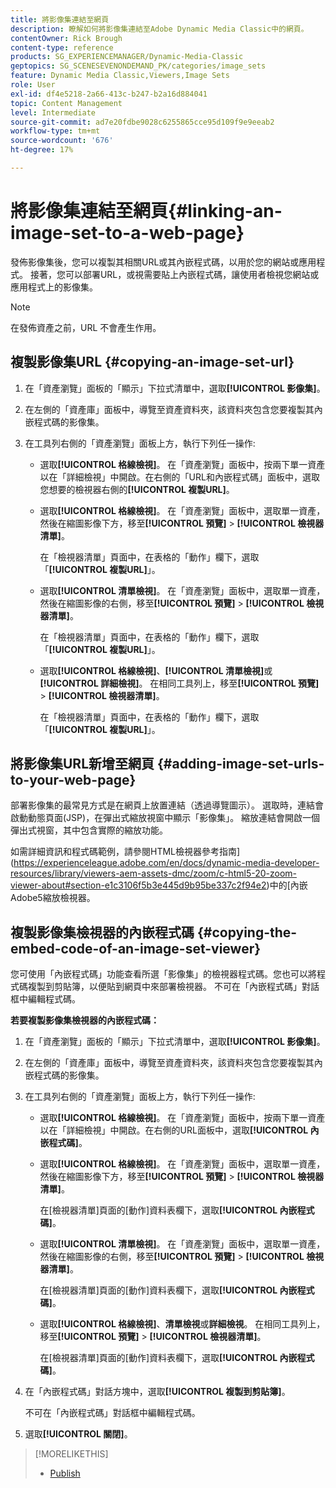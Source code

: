 ```yaml
---
title: 將影像集連結至網頁
description: 瞭解如何將影像集連結至Adobe Dynamic Media Classic中的網頁。
contentOwner: Rick Brough
content-type: reference
products: SG_EXPERIENCEMANAGER/Dynamic-Media-Classic
geptopics: SG_SCENESEVENONDEMAND_PK/categories/image_sets
feature: Dynamic Media Classic,Viewers,Image Sets
role: User
exl-id: df4e5218-2a66-413c-b247-b2a16d884041
topic: Content Management
level: Intermediate
source-git-commit: ad7e20fdbe9028c6255865cce95d109f9e9eeab2
workflow-type: tm+mt
source-wordcount: '676'
ht-degree: 17%

---
```


# 將影像集連結至網頁{#linking-an-image-set-to-a-web-page}

發佈影像集後，您可以複製其相關URL或其內嵌程式碼，以用於您的網站或應用程式。 接著，您可以部署URL，或視需要貼上內嵌程式碼，讓使用者檢視您網站或應用程式上的影像集。

>[!NOTE]
>
>在發佈資產之前，URL 不會產生作用。

## 複製影像集URL {#copying-an-image-set-url}

1. 在「資產瀏覽」面板的「顯示」下拉式清單中，選取&#x200B;**[!UICONTROL 影像集]**。
1. 在左側的「資產庫」面板中，導覽至資產資料夾，該資料夾包含您要複製其內嵌程式碼的影像集。
1. 在工具列右側的「資產瀏覽」面板上方，執行下列任一操作:

   * 選取&#x200B;**[!UICONTROL 格線檢視]**。 在「資產瀏覽」面板中，按兩下單一資產以在「詳細檢視」中開啟。在右側的「URL和內嵌程式碼」面板中，選取您想要的檢視器右側的&#x200B;**[!UICONTROL 複製URL]**。
   * 選取&#x200B;**[!UICONTROL 格線檢視]**。 在「資產瀏覽」面板中，選取單一資產，然後在縮圖影像下方，移至&#x200B;**[!UICONTROL 預覽]** > **[!UICONTROL 檢視器清單]**。

     在「檢視器清單」頁面中，在表格的「動作」欄下，選取「**[!UICONTROL 複製URL]**」。

   * 選取&#x200B;**[!UICONTROL 清單檢視]**。 在「資產瀏覽」面板中，選取單一資產，然後在縮圖影像的右側，移至&#x200B;**[!UICONTROL 預覽]** > **[!UICONTROL 檢視器清單]**。

     在「檢視器清單」頁面中，在表格的「動作」欄下，選取「**[!UICONTROL 複製URL]**」。

   * 選取&#x200B;**[!UICONTROL 格線檢視]**、**[!UICONTROL 清單檢視]**&#x200B;或&#x200B;**[!UICONTROL 詳細檢視]**。 在相同工具列上，移至&#x200B;**[!UICONTROL 預覽]** > **[!UICONTROL 檢視器清單]**。

     在「檢視器清單」頁面中，在表格的「動作」欄下，選取「**[!UICONTROL 複製URL]**」。

## 將影像集URL新增至網頁 {#adding-image-set-urls-to-your-web-page}

部署影像集的最常見方式是在網頁上放置連結（透過導覽圖示）。 選取時，連結會啟動動態頁面(JSP)，在彈出式縮放視窗中顯示「影像集」。 縮放連結會開啟一個彈出式視窗，其中包含實際的縮放功能。

如需詳細資訊和程式碼範例，請參閱HTML檢視器參考指南](https://experienceleague.adobe.com/en/docs/dynamic-media-developer-resources/library/viewers-aem-assets-dmc/zoom/c-html5-20-zoom-viewer-about#section-e1c3106f5b3e445d9b95be337c2f94e2)中的[內嵌Adobe5縮放檢視器。

## 複製影像集檢視器的內嵌程式碼 {#copying-the-embed-code-of-an-image-set-viewer}

您可使用「內嵌程式碼」功能查看所選「影像集」的檢視器程式碼。您也可以將程式碼複製到剪貼簿，以便貼到網頁中來部署檢視器。 不可在「內嵌程式碼」對話框中編輯程式碼。

**若要複製影像集檢視器的內嵌程式碼：**

1. 在「資產瀏覽」面板的「顯示」下拉式清單中，選取&#x200B;**[!UICONTROL 影像集]**。
1. 在左側的「資產庫」面板中，導覽至資產資料夾，該資料夾包含您要複製其內嵌程式碼的影像集。
1. 在工具列右側的「資產瀏覽」面板上方，執行下列任一操作:

   * 選取&#x200B;**[!UICONTROL 格線檢視]**。 在「資產瀏覽」面板中，按兩下單一資產以在「詳細檢視」中開啟。在右側的URL面板中，選取&#x200B;**[!UICONTROL 內嵌程式碼]**。
   * 選取&#x200B;**[!UICONTROL 格線檢視]**。 在「資產瀏覽」面板中，選取單一資產，然後在縮圖影像下方，移至&#x200B;**[!UICONTROL 預覽]** > **[!UICONTROL 檢視器清單]**。

     在[檢視器清單]頁面的[動作]資料表欄下，選取&#x200B;**[!UICONTROL 內嵌程式碼]**。

   * 選取&#x200B;**[!UICONTROL 清單檢視]**。 在「資產瀏覽」面板中，選取單一資產，然後在縮圖影像的右側，移至&#x200B;**[!UICONTROL 預覽]** > **[!UICONTROL 檢視器清單]**。

     在[檢視器清單]頁面的[動作]資料表欄下，選取&#x200B;**[!UICONTROL 內嵌程式碼]**。

   * 選取&#x200B;**[!UICONTROL 格線檢視]**、**清單檢視**&#x200B;或&#x200B;**詳細檢視**。 在相同工具列上，移至&#x200B;**[!UICONTROL 預覽]** > **[!UICONTROL 檢視器清單]**。

     在[檢視器清單]頁面的[動作]資料表欄下，選取&#x200B;**[!UICONTROL 內嵌程式碼]**。

1. 在「內嵌程式碼」對話方塊中，選取&#x200B;**[!UICONTROL 複製到剪貼簿]**。

   不可在「內嵌程式碼」對話框中編輯程式碼。

1. 選取&#x200B;**[!UICONTROL 關閉]**。

>[!MORELIKETHIS]
>
>* [Publish](publishing-files.md#publishing_files)
